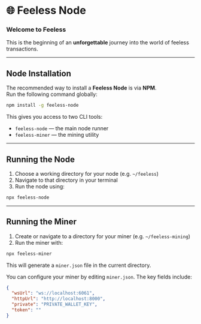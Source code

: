 # 🌐 Feeless Node

### Welcome to **Feeless**  
This is the beginning of an **unforgettable** journey into the world of feeless transactions.

---

## Node Installation

The recommended way to install a **Feeless Node** is via **NPM**.  
Run the following command globally:

```bash
npm install -g feeless-node
```

This gives you access to two CLI tools:

- `feeless-node` — the main node runner  
- `feeless-miner` — the mining utility

---

##  Running the Node

1. Choose a working directory for your node (e.g. `~/feeless`)
2. Navigate to that directory in your terminal
3. Run the node using:

```bash
npx feeless-node
```

---

## Running the Miner

1. Create or navigate to a directory for your miner (e.g. `~/feeless-mining`)
2. Run the miner with:

```bash
npx feeless-miner
```

This will generate a `miner.json` file in the current directory.

You can configure your miner by editing `miner.json`. The key fields include:

```json
{
  "wsUrl": "ws://localhost:6061",
  "httpUrl": "http://localhost:8000",
  "private": "PRIVATE_WALLET_KEY",
  "token": ""
}
```